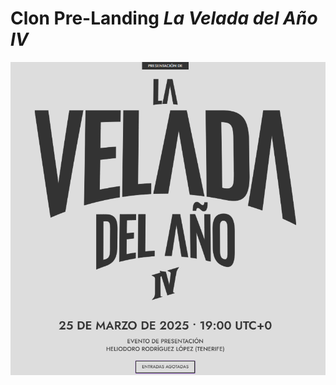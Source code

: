 # Clon Pre-Landing *La Velada del Año IV*

<div align='center' width='250' height='auto'>
    <a href='#' target='_blank'><img src='./public/README.png' /></a>
</div>
<!-- [![Open in LaVeladaIVClone](./public/README.png)](https://stackblitz.com/github/withastro/astro/tree/latest/examples/basics) -->
